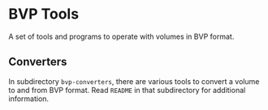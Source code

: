 # BVP Tools
A set of tools and programs to operate with volumes in BVP format.

## Converters
In subdirectory `bvp-converters`, there are various tools to convert a volume to and from BVP format. Read `README` in that subdirectory for additional information.